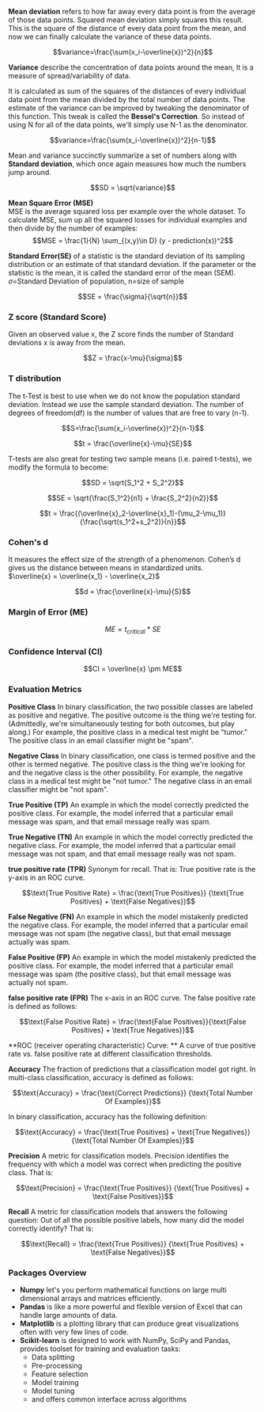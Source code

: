 **Mean deviation** refers to how far away every data point is from the average of those data points. Squared mean deviation simply squares this result. This is the square of the distance of every data point from the mean, and now we can finally calculate the variance of these data points.

$$variance=\frac{\sum(x_i-\overline{x})^2}{n}$$

**Variance** describe the concentration of data points around the mean, It is a measure of spread/variability of data. 

It is calculated as sum of the squares of the distances of every individual data point from the mean divided by the total number of data points. The estimate of the variance can be improved by tweaking the denominator of this function. This tweak is called the **Bessel's Correction**. So instead of using N for all of the data points, we'll simply use N-1 as the denominator.

$$variance=\frac{\sum(x_i-\overline{x})^2}{n-1}$$

Mean and variance succinctly summarize a set of numbers along with **Standard deviation**, which once again measures how much the numbers jump around.

$$SD = \sqrt{variance}$$

**Mean Square Error (MSE)**  
MSE is the average squared loss per example over the whole dataset. To calculate MSE, sum up all the squared losses for individual examples and then divide by the number of examples:
$$MSE = \frac{1}{N} \sum_{(x,y)\in D} (y - prediction(x))^2$$

**Standard Error(SE)** of a statistic is the standard deviation of its sampling distribution or an estimate of that standard deviation. If the parameter or the statistic is the mean, it is called the standard error of the mean (SEM).  
$\sigma$=Standard Deviation of population, n=size of sample

$$SE = \frac{\sigma}{\sqrt{n}}$$

### Z score (Standard Score)
Given an observed value x, the Z score finds the number of Standard deviations x is away from the mean.

$$Z = \frac{x-\mu}{\sigma}$$

### T distribution
The t-Test is best to use when we do not know the population standard deviation. Instead we use the sample standard deviation.
The number of degrees of freedom(df) is the number of values that are free to vary (n-1).

$$S=\frac{\sum(x_i-\overline{x})^2}{n-1}$$

$$t = \frac{\overline{x}-\mu}{SE}$$

T-tests are also great for testing two sample means (i.e. paired t-tests), we modify the formula to become:

$$SD = \sqrt{S_1^2 + S_2^2}$$

$$SE = \sqrt{\frac{S_1^2}{n1} + \frac{S_2^2}{n2}}$$

$$t = \frac{(\overline{x}_2-\overline{x}_1)-(\mu_2-\mu_1)}{\frac{\sqrt(s_1^2+s_2^2)}{n}}$$

### Cohen's d
It measures the effect size of the strength of a phenomenon. Cohen’s d gives us the distance between means in standardized units.  
$\overline{x} = \overline{x_1} - \overline{x_2}$

$$d = \frac{\overline{x}-\mu}{S}$$

### Margin of Error (ME)
$$ME = t_{critical} * SE$$

### Confidence Interval (CI)
$$CI = \overline{x} \pm ME$$

### Evaluation Metrics

**Positive Class**
In binary classification, the two possible classes are labeled as positive and negative. The positive outcome is the thing we're testing for. (Admittedly, we're simultaneously testing for both outcomes, but play along.) For example, the positive class in a medical test might be "tumor." The positive class in an email classifier might be "spam".

**Negative Class**
In binary classification, one class is termed positive and the other is termed negative. The positive class is the thing we're looking for and the negative class is the other possibility. For example, the negative class in a medical test might be "not tumor." The negative class in an email classifier might be "not spam".

**True Positive (TP)**
An example in which the model correctly predicted the positive class. For example, the model inferred that a particular email message was spam, and that email message really was spam.

**True Negative (TN)**
An example in which the model correctly predicted the negative class. For example, the model inferred that a particular email message was not spam, and that email message really was not spam.

**true positive rate (TPR)**
Synonym for recall. That is: True positive rate is the y-axis in an ROC curve.

$$\text{True Positive Rate} = \frac{\text{True Positives}} {\text{True Positives} + \text{False Negatives}}$$

**False Negative (FN)**
An example in which the model mistakenly predicted the negative class. For example, the model inferred that a particular email message was not spam (the negative class), but that email message actually was spam.

**False Positive (FP)**
An example in which the model mistakenly predicted the positive class. For example, the model inferred that a particular email message was spam (the positive class), but that email message was actually not spam.

**false positive rate (FPR)**
The x-axis in an ROC curve. The false positive rate is defined as follows:

$$\text{False Positive Rate} = \frac{\text{False Positives}}{\text{False Positives} + \text{True Negatives}}$$

**ROC (receiver operating characteristic) Curve: **
A curve of true positive rate vs. false positive rate at different classification thresholds.

**Accuracy**
The fraction of predictions that a classification model got right. In multi-class classification, accuracy is defined as follows:

$$\text{Accuracy} = \frac{\text{Correct Predictions}} {\text{Total Number Of Examples}}$$

In binary classification, accuracy has the following definition:

$$\text{Accuracy} = \frac{\text{True Positives} + \text{True Negatives}}{\text{Total Number Of Examples}}$$

**Precision**
A metric for classification models. Precision identifies the frequency with which a model was correct when predicting the positive class. That is:

$$\text{Precision} = \frac{\text{True Positives}} {\text{True Positives} + \text{False Positives}}$$

**Recall**
A metric for classification models that answers the following question: Out of all the possible positive labels, how many did the model correctly identify? That is:

$$\text{Recall} = \frac{\text{True Positives}} {\text{True Positives} + \text{False Negatives}}$$

### Packages Overview
- **Numpy** let's you perform mathematical functions on large multi dimensional arrays and matrices efficiently.
- **Pandas** is like a more powerful and flexible version of Excel that can handle large amounts of data.
- **Matplotlib** is a plotting library that can produce great visualizations often with very few lines of code.
- **Scikit-learn** is designed to work with NumPy, SciPy and Pandas, provides toolset for training and evaluation tasks:
    - Data splitting
    - Pre-processing
    - Feature selection
    - Model training
    - Model tuning
    - and offers common interface across algorithms